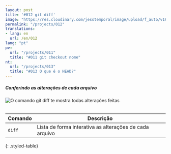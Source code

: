 ```yaml
---
layout: post
title: '#012 git diff'
image: "https://res.cloudinary.com/jesstemporal/image/upload/f_auto/v1642878672/gitfichas/pt/012/thumbnail_ub3xwt.jpg"
permalink: "/projects/012"
translations:
- lang: en
  url: /en/012
lang: "pt"
pv:
  url: "/projects/011"
  title: "#011 git checkout nome"
nt:
  url: "/projects/013"
  title: "#013 O que é o HEAD?"
---
```

##### Conferindo as alterações de cada arquivo

<img alt="O comando git diff te mostra todas alterações feitas" src="https://res.cloudinary.com/jesstemporal/image/upload/v1642878672/gitfichas/pt/012/full_gjzudx.jpg"><br><br>

| Comando | Descrição |
|---------|-------------|
| `diff` | Lista de forma interativa as alterações de cada arquivo |
{: .styled-table}
